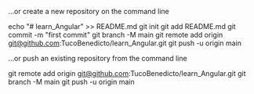 …or create a new repository on the command line

echo "# learn_Angular" >> README.md
git init
git add README.md
git commit -m "first commit"
git branch -M main
git remote add origin git@github.com:TucoBenedicto/learn_Angular.git
git push -u origin main

…or push an existing repository from the command line

git remote add origin git@github.com:TucoBenedicto/learn_Angular.git
git branch -M main
git push -u origin main
